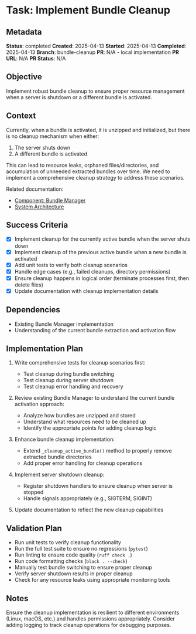 # Task: Implement Bundle Cleanup

## Metadata
**Status**: completed
**Created**: 2025-04-13
**Started**: 2025-04-13
**Completed**: 2025-04-13
**Branch**: bundle-cleanup
**PR**: N/A - local implementation
**PR URL**: N/A
**PR Status**: N/A

## Objective
Implement robust bundle cleanup to ensure proper resource management when a server is shutdown or a different bundle is activated.

## Context
Currently, when a bundle is activated, it is unzipped and initialized, but there is no cleanup mechanism when either:
1. The server shuts down
2. A different bundle is activated

This can lead to resource leaks, orphaned files/directories, and accumulation of unneeded extracted bundles over time. We need to implement a comprehensive cleanup strategy to address these scenarios.

Related documentation:
- [Component: Bundle Manager](/docs/components/bundle-manager.md)
- [System Architecture](/docs/architecture.md)

## Success Criteria
- [x] Implement cleanup for the currently active bundle when the server shuts down
- [x] Implement cleanup of the previous active bundle when a new bundle is activated
- [x] Add unit tests to verify both cleanup scenarios
- [x] Handle edge cases (e.g., failed cleanups, directory permissions)
- [x] Ensure cleanup happens in logical order (terminate processes first, then delete files)
- [x] Update documentation with cleanup implementation details

## Dependencies
- Existing Bundle Manager implementation
- Understanding of the current bundle extraction and activation flow

## Implementation Plan

1. Write comprehensive tests for cleanup scenarios first:
   - Test cleanup during bundle switching
   - Test cleanup during server shutdown
   - Test cleanup error handling and recovery

2. Review existing Bundle Manager to understand the current bundle activation approach:
   - Analyze how bundles are unzipped and stored
   - Understand what resources need to be cleaned up
   - Identify the appropriate points for adding cleanup logic

3. Enhance bundle cleanup implementation:
   - Extend `_cleanup_active_bundle()` method to properly remove extracted bundle directories
   - Add proper error handling for cleanup operations

4. Implement server shutdown cleanup:
   - Register shutdown handlers to ensure cleanup when server is stopped
   - Handle signals appropriately (e.g., SIGTERM, SIGINT)

5. Update documentation to reflect the new cleanup capabilities

## Validation Plan
- Run unit tests to verify cleanup functionality
- Run the full test suite to ensure no regressions (`pytest`)
- Run linting to ensure code quality (`ruff check .`)
- Run code formatting checks (`black . --check`)
- Manually test bundle switching to ensure proper cleanup
- Verify server shutdown results in proper cleanup
- Check for any resource leaks using appropriate monitoring tools

## Notes
Ensure the cleanup implementation is resilient to different environments (Linux, macOS, etc.) and handles permissions appropriately. Consider adding logging to track cleanup operations for debugging purposes.